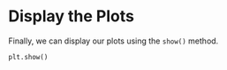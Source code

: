 # Display the Plots

Finally, we can display our plots using the `show()` method.

```python
plt.show()
```
